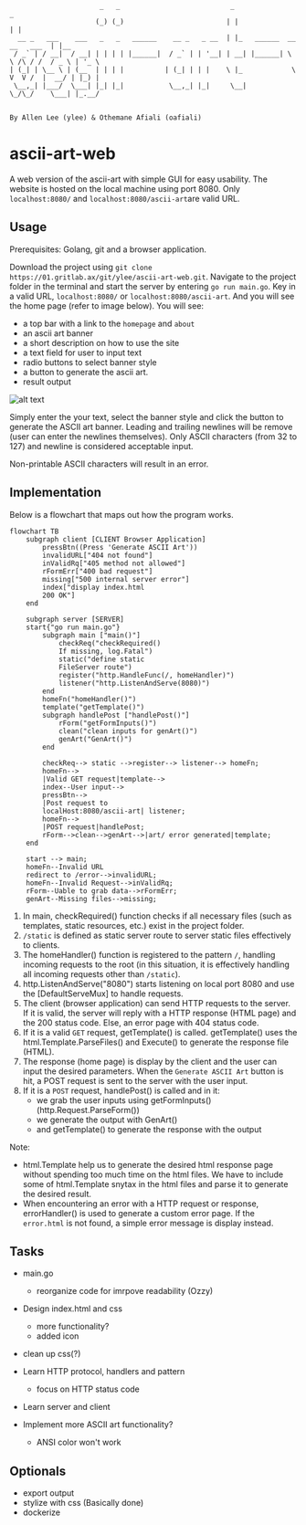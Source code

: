 ```
                      _   _                           _                                _      
                     (_) (_)                         | |                              | |     
  __ _   ___    ___   _   _   ______    __ _   _ __  | |_   ______  __      __   ___  | |__   
 / _` | / __|  / __| | | | | |______|  / _` | | '__| | __| |______| \ \ /\ / /  / _ \ | '_ \  
| (_| | \__ \ | (__  | | | |          | (_| | | |    \ |_            \ V  V /  |  __/ | |_) | 
 \__,_| |___/  \___| |_| |_|           \__,_| |_|     \__|            \_/\_/    \___| |_.__/  
                                                                                              
                                                                                              
By Allen Lee (ylee) & Othemane Afiali (oafiali)
```

# ascii-art-web
A web version of the ascii-art with simple GUI for easy usability.
The website is hosted on the local machine using port 8080.
Only `localhost:8080/` and `localhost:8080/ascii-art`are valid URL.

## Usage
Prerequisites: Golang, git and a browser application.

Download the project using `git clone https://01.gritlab.ax/git/ylee/ascii-art-web.git`. Navigate to the project folder in the terminal and start the server by entering `go run main.go`. Key in a valid URL, `localhost:8080/` or `localhost:8080/ascii-art`. And you will see the home page (refer to image below). You will see:
- a top bar with a link to the `homepage` and `about`
- an ascii art banner
- a short description on how to use the site
- a text field for user to input text
- radio buttons to select banner style
- a button to generate the ascii art. 
- result output

![alt text](/assets/static/image.png)

Simply enter the your text, select the banner style and click the button to generate the ASCII art banner.
Leading and trailing newlines will be remove (user can enter the newlines themselves).
Only ASCII characters (from 32 to 127) and newline is considered acceptable input.

Non-printable ASCII characters will result in an error.


## Implementation
Below is a flowchart that maps out how the program works.

```mermaid
flowchart TB
    subgraph client [CLIENT Browser Application]
        pressBtn((Press 'Generate ASCII Art'))
        invalidURL["404 not found"]
        inValidRq["405 method not allowed"]
        rFormErr["400 bad request"]
        missing["500 internal server error"]
        index["display index.html
        200 OK"]
    end

    subgraph server [SERVER]
    start{"go run main.go"}
        subgraph main ["main()"]
            checkReq("checkRequired()
            If missing, log.Fatal")
            static("define static 
            FileServer route")
            register("http.HandleFunc(/, homeHandler)")
            listener("http.ListenAndServe(8080)")
        end
        homeFn("homeHandler()")
        template("getTemplate()")
        subgraph handlePost ["handlePost()"]
            rForm("getFormInputs()")
            clean("clean inputs for genArt()")
            genArt("GenArt()")
        end

        checkReq--> static -->register--> listener--> homeFn;
        homeFn-->
        |Valid GET request|template-->
        index--User input-->
        pressBtn-->
        |Post request to
        localHost:8080/ascii-art| listener;
        homeFn-->
        |POST request|handlePost;
        rForm-->clean-->genArt-->|art/ error generated|template;
    end
    
    start --> main;
    homeFn--Invalid URL
    redirect to /error-->invalidURL;
    homeFn--Invalid Request-->inValidRq;
    rForm--Uable to grab data-->rFormErr;
    genArt--Missing files-->missing;
```

1. In main, checkRequired() function checks if all necessary files (such as templates, static resources, etc.) exist in the project folder.
2. `/static` is defined as static server route to server static files effectively to clients.
3. The homeHandler() function is registered to the pattern `/`, handling incoming requests to the root (in this situation, it is effectively handling all incoming requests other than `/static`).
4. http.ListenAndServe("8080") starts listening on local port 8080 and use the [DefaultServeMux] to handle requests.
5. The client (browser application) can send HTTP requests to the server.  If it is valid, the server will reply with a HTTP response (HTML page) and the 200 status code. Else, an error page with 404 status code.
5. If it is a valid `GET` request, getTemplate() is called. getTemplate() uses the html.Template.ParseFiles() and Execute() to generate the response file (HTML).
6. The response (home page) is display by the client and the user can input the desired parameters. When the `Generate ASCII Art` button is hit, a POST request is sent to the server with the user input.
7. If it is a `POST` request, handlePost() is called and in it:
    - we grab the user inputs using getFormInputs() (http.Request.ParseForm())
    - we generate the output with GenArt()
    - and getTemplate() to generate the response with the output

Note:
- html.Template help us to generate the desired html response page without spending too much time on the html files. We have to include some of html.Template snytax in the html files and parse it to generate the desired result.
- When encountering an error with a HTTP request or response, errorHandler() is used to generate a custom error page. If the `error.html` is not found, a simple error message is display instead.

## Tasks
- main.go
    - reorganize code for imrpove readability (Ozzy)

- Design index.html and css
    - more functionality?
    - added icon
- clean up css(?)

- Learn HTTP protocol, handlers and pattern
    - focus on HTTP status code 
- Learn server and client
- Implement more ASCII art functionality?
    - ANSI color won't work

## Optionals
- export output
- stylize with css (Basically done)
- dockerize